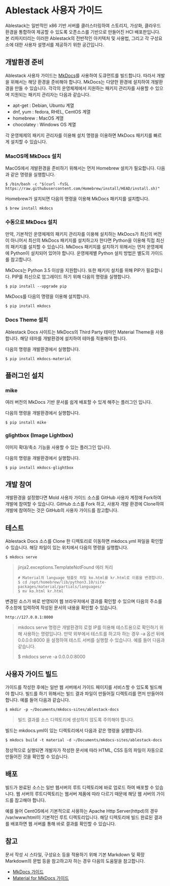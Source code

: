 # Ablestack 사용자 가이드

Ablestack는 일반적인 x86 기반 서버를 클러스터링하여 스토리지, 가상화, 클라우드 환경을 통합하여 제공할 수 있도록 오픈소스를 기반으로 만들어진 HCI 배포판입니다. 본 리파지터리는 이러한 Ablestack의 전반적인 아키텍처 및 사용법, 그리고 각 구성요소에 대한 사용자 설명서를 제공하기 위한 공간입니다. 

## 개발환경 준비

Ablestack 사용자 가이드는 [MkDocs](https://www.mkdocs.org/)를 사용하여 도큐먼트를 빌드합니다. 따라서 개발을 위해서는 해당 환경을 준비해야 합니다. MkDocs는 다양한 환경에 설치하여 개발환경을 만들 수 있습니다. 각각의 운영체제에서 지원하는 패키지 관리자를 사용할 수 있으며 지원되는 패키지 관리자는 다음과 같습니다. 

- apt-get : Debian, Ubuntu 계열
- dnf, yum : fedora, RHEL, CentOS 계열
- homebrew : MacOS 계열
- chocolatey : Windows OS 계열

각 운영체제의 패키지 관리자를 이용해 설치 명령을 이용하면 MkDocs 패키지를 빠르게 설치할 수 있습니다. 
### MacOS에 MkDocs 설치

MacOS에서 개발환경을 준비하기 위해서는 먼저 Homebrew 설치가 필요합니다. 다음과 같은 명령을 실행합니다. 

```
$ /bin/bash -c "$(curl -fsSL https://raw.githubusercontent.com/Homebrew/install/HEAD/install.sh)"
```

Homebrew가 설치되면 다음의 명령을 이용해 MkDocs 패키지를 설치합니다. 

```
$ brew install mkdocs
```
### 수동으로 MkDocs 설치

만약, 기본적인 운영체제의 패키지 관리자를 이용해 설치하는 MkDocs가 최신의 버전이 아니어서 최신의 MkDocs 패키지를 설치하고자 한다면 Python을 이용해 직접 최신의 패키지를 설치할 수 있습니다. MkDocs 패키지를 설치하기 위해서는 먼저 운영체제에 Python이 설치되어 있어야 합니다. 운영체제별 Python 설치 방법은 별도의 가이드를 참고합니다. 

MkDocs는 Python 3.5 이상을 지원합니다. 또한 패키지 설치를 위해 PIP가 필요합니다. PIP를 최신으로 업그레이드 하기 위해 다음의 명령을 실행합니다. 

```
$ pip install --upgrade pip
```

MkDocs를 다음의 명령을 이용해 설치합니다. 

```
$ pip install mkdocs
```
### Docs Theme 설치

Ablestack Docs 사이트는 MkDocs의 Third Party 테마인 Material Theme을 사용합니다. 해당 테마를 개발환경에 설치하여 테마를 적용해야 합니다. 

다음의 명령을 개발환경에서 실행합니다. 

```
$ pip install mkdocs-material
```

## 플러그인 설치
### mike
여러 버전의 MkDocs 기반 문서를 쉽게 배포할 수 있게 해주는 플러그인 입니다.

다음의 명령을 개발환경에서 실행합니다.
```
$ pip install mike
```

### glightbox (Image Lightbox)
이미지 확대/축소 기능을 사용할 수 있는 플러그인 입니다.

다음의 명령을 개발환경에서 실행합니다.
```
$ pip install mkdocs-glightbox
```

## 개발 참여

개발환경을 설정했다면 Mold 사용자 가이드 소스를 GitHub 사용자 계정애 Fork하여 개발에 참여할 수 있습니다. GitHub 소스를 Fork 하고, 사용자 개발 환경에 Clone하여 개발에 참여하는 것은 GitHub의 사용자 가이드를 참고합니다. 

## 테스트

Ablestack Docs 소스를 Clone 한 디렉토리로 이동하면 mkdocs.yml 파일을 확인할 수 있습니다. 해당 파일이 있는 위치에서 다음의 명령을 실행합니다. 

```
$ mkdocs serve
```

> jinja2.exceptions.TemplateNotFound 에러 처리
> 
> ``` 
> # Material의 language 템플릿 파일 ko.html를 kr.html로 이름을 변경합니다.
> $ cd /opt/homebrew/lib/python3.10/site-packages/material/partials/languages/
> $ mv ko.html kr.html
> ```
    

변경된 소스가 바로 반영되어 웹 브라우저에서 결과를 확인할 수 있으며 다음의 주소를 주소창에 입력하여 작성된 문서의 내용을 확인할 수 있습니다. 

```
http://127.0.0.1:8000
```

> mkdocs serve 명령은 개발환경의 로컬 IP를 이용해 테스트용으로 확인하기 위해 사용하는 명령입니다. 만약 외부에서 테스트를 하고자 하는 경우 -a 옵션 뒤에 0.0.0.0:8000 을 설정하여 테스트 서버를 실행할 수 있습니다. 예를 들어 다음과 같습니다. 
>
> $ mkdocs serve -a 0.0.0.0:8000

## 사용자 가이드 빌드

가이드를 작성한 후에는 일반 웹 서버에서 가이드 페이지를 서비스할 수 있도록 빌드해야 합니다. 빌드를 하기 위해서는 빌드 결과 파일이 만들어질 디렉토리를 먼저 만들어야 합니다. 예를 들어 다음과 같습니다. 

```
$ mkdir -p ~/Documents/mkdocs-sites/ablestack-docs
```

> 빌드 결과를 소스 디렉토리에 생성하지 않도록 주의해야 합니다.

빌드는 mkdocs.yml이 있는 디렉토리에서 다음과 같은 명령을 실행합니다. 

```
$ mkdocs build -t material -d ~/Documents/mkdocs-sites/ablestack-docs
```

정상적으로 실행되면 개발자가 작성한 문서에 따라 HTML, CSS 등의 파일이 자동으로 만들어진 것을 확인할 수 있습니다. 

## 배포

빌드가 완료된 소스는 일반 웹서버의 루트 디렉토리에 바로 업로드 하여 배포할 수 있습니다. 웹 서버의 루트디렉토리는 웹서버 제품에 따라 다르기 때문에 해당 웹 서버의 가이드를 참고해야 합니다. 

예를 들어 CentOS에서 기본적으로 사용하는 Apache Http Server(httpd)의 경우 /var/www/html이 기본적인 루트 디렉토리입니다. 해당 디렉토리에 빌드 완료된 결과를 배포하면 웹 서버를 통해 바로 결과를 확인할 수 있습니다. 

## 참고

문서 작성 시 스타일, 구성요소 등을 적용하기 위해 기본 Markdown 및 확장 Markdown의 문법 등을 참고하고자 하는 경우 다음의 도움말을 참고합니다. 

- [MkDocs 가이드](https://www.mkdocs.org/)
- [Material for MkDocs 가이드](https://squidfunk.github.io/mkdocs-material/)
